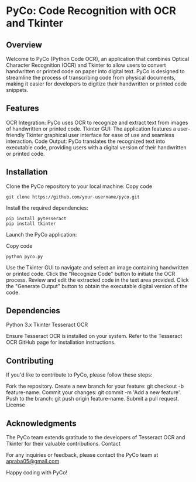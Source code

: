 # PyCo: Code Recognition with OCR and Tkinter

## Overview

Welcome to PyCo (Python Code OCR), an application that combines Optical Character Recognition (OCR) and Tkinter to allow users to convert handwritten or printed code on paper into digital text. PyCo is designed to streamline the process of transcribing code from physical documents, making it easier for developers to digitize their handwritten or printed code snippets.

## Features

OCR Integration: PyCo uses OCR to recognize and extract text from images of handwritten or printed code.
Tkinter GUI: The application features a user-friendly Tkinter graphical user interface for ease of use and seamless interaction.
Code Output: PyCo translates the recognized text into executable code, providing users with a digital version of their handwritten or printed code.

## Installation

Clone the PyCo repository to your local machine:
Copy code
```
git clone https://github.com/your-username/pyco.git
```
Install the required dependencies:
```
pip install pytesseract
pip install tkinter
```

Launch the PyCo application:

Copy code
```
python pyco.py
```
Use the Tkinter GUI to navigate and select an image containing handwritten or printed code.
Click the "Recognize Code" button to initiate the OCR process.
Review and edit the extracted code in the text area provided.
Click the "Generate Output" button to obtain the executable digital version of the code.
## Dependencies

Python 3.x
Tkinter
Tesseract OCR

Ensure Tesseract OCR is installed on your system. Refer to the Tesseract OCR GitHub page for installation instructions.

## Contributing

If you'd like to contribute to PyCo, please follow these steps:

Fork the repository.
Create a new branch for your feature: git checkout -b feature-name.
Commit your changes: git commit -m 'Add a new feature'.
Push to the branch: git push origin feature-name.
Submit a pull request.
License

## Acknowledgments

The PyCo team extends gratitude to the developers of Tesseract OCR and Tkinter for their valuable contributions.
Contact

For any inquiries or feedback, please contact the PyCo team at apraba05@gmail.com

Happy coding with PyCo!
